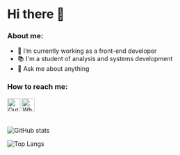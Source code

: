 # <h1>Hi there 👋</h1>

<h3>About me: </h3>

- 🔭 I’m currently working as a front-end developer
- 📚 I'm a student of analysis and systems development
- 💬 Ask me about anything 

<h3>How to reach me: </h3>

<a target="_blank" href="mailto:fernando.martens@outlook.com">
  <img align="left" alt="Outlook" width="30px" src="https://img.icons8.com/color/48/000000/ms-outlook.png" />
</a>

<a target="_blank" href="https://mywhats.net/fernandowmartens">
  <img align="left" alt="Whatsapp" width="30px" src="https://img.icons8.com/color/48/000000/whatsapp.png" />
</a>

<br>
<br>
<br>

![GitHub stats](https://github-readme-stats.vercel.app/api?username=fernando-martens&show_icons=true&theme=dark)

![Top Langs](https://github-readme-stats.vercel.app/api/top-langs/?username=fernando-martens&layout=compact&theme=dark)


<!--
**fernandowmartens/fernandowmartens** is a ✨ _special_ ✨ repository because its `README.md` (this file) appears on your GitHub profile.

Here are some ideas to get you started:

- 🔭 I’m currently working on ...
- 🌱 I’m currently learning ...
- 👯 I’m looking to collaborate on ...
- 🤔 I’m looking for help with ...
- 💬 Ask me about ...
- 📫 How to reach me: ...
- 😄 Pronouns: ...
- ⚡ Fun fact: ...
-->


